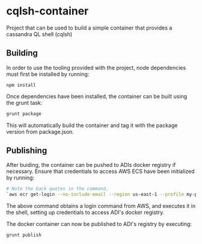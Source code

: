 # cqlsh-container

Project that can be used to build a simple container that provides a cassandra
QL shell (cqlsh)

## Building

In order to use the tooling provided with the project, node dependencies must
first be installed by running:

```
npm install
```

Once dependencies have been installed, the container can be built using the
grunt task:

```sh
grunt package
```

This will automatically build the container and tag it with the package version
from package.json.

## Publishing

After buiding, the container can be pushed to ADIs docker registry if necessary.
Ensure that credentials to access AWS ECS have been initialized by running:

```sh
# Note the back quotes in the command.
`aws ecr get-login --no-include-email --region us-east-1 --profile my-profile`
```

The above command obtains a login command from AWS, and executes it in the
shell, setting up credentials to access ADI's docker registry.

The docker container can now be published to ADI's registry by executing:

```sh
grunt publish
```
